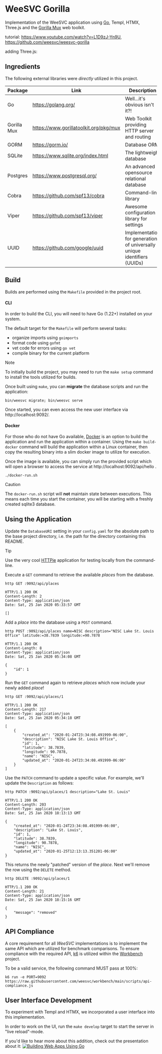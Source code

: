 # WeeSVC Gorilla
Implementation of the WeeSVC application using [Go](https://golang.org/), Templ, HTMX, Three.js and the [Gorilla Mux](https://www.gorillatoolkit.org/pkg/mux) web toolkit.

tutorial: https://www.youtube.com/watch?v=L1D9zJ-Yn9U, https://github.com/weesvc/weesvc-gorilla

adding Three.js: <script src="http://mrdoob.github.com/three.js/build/three.min.js"></script>

## Ingredients
The following external libraries were *directly* utilized in this project.

| Package     | Link                                   | Description                                                             |
|-------------|----------------------------------------|-------------------------------------------------------------------------|
| Go          | https://golang.org/                    | Well...it's obvious isn't it?!                                          |
| Gorilla Mux | https://www.gorillatoolkit.org/pkg/mux | Web Toolkit providing HTTP server and routing                           |
| GORM        | https://gorm.io/                       | Database ORM                                                            |
| SQLite      | https://www.sqlite.org/index.html      | The lightweight database                                                |
| Postgres    | https://www.postgresql.org/            | An advanced opensource relational database                              |
| Cobra       | https://github.com/spf13/cobra         | Command-line library                                                    |
| Viper       | https://github.com/spf13/viper         | Awesome configuration library for settings                              |
| UUID        | https://github.com/google/uuid         | Implementation for generation of universally unique identifiers (UUIDs) |

## Build
Builds are performed using the `Makefile` provided in the project root.

#### CLI
In order to build the CLI, you will need to have Go (1.22+) installed on your system.

The default target for the `Makefile` will perform several tasks: 
* organize imports using `goimports`
* format code using `gofmt`
* vet code for errors using `go vet`
* compile binary for the current platform

> [!NOTE]
> To initially build the project, you may need to run the `make setup` command to install the tools utilized for builds.

Once built using `make`, you can **migrate** the database scripts and run the application:
```shell script
bin/weesvc migrate; bin/weesvc serve
```

Once started, you can even access the new user interface via http://localhost:9092/.

#### Docker
For those who do not have Go available, [Docker](https://hub.docker.com/) is an option to build the application and run the application within a container.
Using the `make build-docker` command will build the application within a Linux container, then copy the resulting binary into a slim docker image to utilize for execution.

Once the image is available, you can simply run the provided script which will open a browser to access the service at http://localhost:9092/api/hello .

```shell script
./docker-run.sh
```
> [!CAUTION]
> The `docker-run.sh` script will **not** maintain state between executions.
> This means each time you start the container, you will be starting with a freshly created sqlite3 database.

## Using the Application
Update the `DatabaseURI` setting in your `config.yaml` for the absolute path to the base project directory, i.e. the path for the directory containing this README.

> [!TIP]
> Use the very cool [HTTPie](https://httpie.org/) application for testing locally from the command-line.

Execute a `GET` command to retrieve the available _places_ from the database.
```shell script
http GET :9092/api/places
```
```shell
HTTP/1.1 200 OK
Content-Length: 2
Content-Type: application/json
Date: Sat, 25 Jan 2020 05:33:57 GMT

[]
```
Add a _place_ into the database using a `POST` command.
```shell script
http POST :9092/api/places name=NISC description="NISC Lake St. Louis Office" latitude:=38.7839 longitude:=90.7878
```
```shell
HTTP/1.1 200 OK
Content-Length: 8
Content-Type: application/json
Date: Sat, 25 Jan 2020 05:34:08 GMT

{
    "id": 1
}
```
Run the `GET` command again to retrieve _places_ which now include your newly added _place_!
```shell script
http GET :9092/api/places/1
```
```shell
HTTP/1.1 200 OK
Content-Length: 217
Content-Type: application/json
Date: Sat, 25 Jan 2020 05:34:18 GMT

[
    {
        "created_at": "2020-01-24T23:34:08.491999-06:00",
        "description": "NISC Lake St. Louis Office",
        "id": 1,
        "latitude": 38.7839,
        "longitude": 90.7878,
        "name": "NISC",
        "updated_at": "2020-01-24T23:34:08.491999-06:00"
    }
]
```
Use the `PATCH` command to update a specific value.
For example, we'll update the `Description` as follows:
```shell script
http PATCH :9092/api/places/1 description="Lake St. Louis"
```
```shell
HTTP/1.1 200 OK
Content-Length: 203
Content-Type: application/json
Date: Sat, 25 Jan 2020 18:13:13 GMT

{
    "created_at": "2020-01-24T23:34:08.491999-06:00",
    "description": "Lake St. Louis",
    "id": 1,
    "latitude": 38.7839,
    "longitude": 90.7878,
    "name": "NISC",
    "updated_at": "2020-01-25T12:13:13.351201-06:00"
}
```
This returns the newly "patched" version of the _place_.
Next we'll remove the row using the `DELETE` method.
```shell script
http DELETE :9092/api/places/1
```
```shell
HTTP/1.1 200 OK
Content-Length: 21
Content-Type: application/json
Date: Sat, 25 Jan 2020 18:15:16 GMT

{
    "message": "removed"
}
```

## API Compliance
A core requirement for all _WeeSVC_ implementations is to implement the same API which are utilized for benchmark comparisons.
To ensure compliance with the required API, [k6](https://k6.io/) is utilized within the [Workbench](https://github.com/weesvc/workbench) project.

To be a valid service, the following command MUST pass at 100%:
```shell script
k6 run -e PORT=9092 https://raw.githubusercontent.com/weesvc/workbench/main/scripts/api-compliance.js
```

## User Interface Development
To experiment with Templ and HTMX, we incorporated a user interface into this implementation.

In order to work on the UI, run the `make develop` target to start the server in "live reload"-mode.

If you'd like to hear more about this addition, check out the presentation about it:
[![Building Web Apps Using Go](https://i.ytimg.com/vi/L1D9zJ-Yn9U/maxresdefault.jpg)](https://www.youtube.com/watch?v=L1D9zJ-Yn9U)
